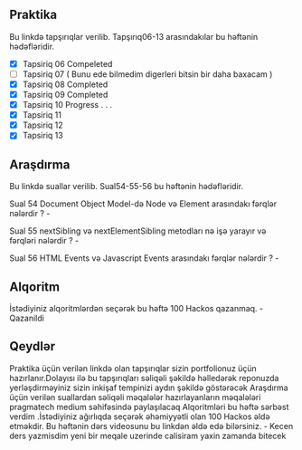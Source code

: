 ## Praktika
Bu linkdə tapşırıqlar verilib. Tapşırıq06-13 arasındakılar bu həftənin hədəfləridir.

- [x] Tapsiriq 06 Compeleted
- [ ] Tapsiriq 07 ( Bunu ede bilmedim digerleri bitsin bir daha baxacam )
- [x] Tapsiriq 08 Completed 
- [x] Tapsiriq 09 Completed
- [x] Tapsiriq 10 Progress . . .
- [x] Tapsiriq 11
- [x] Tapsiriq 12
- [x] Tapsiriq 13

## Araşdırma
Bu linkdə suallar verilib. Sual54-55-56 bu həftənin hədəfləridir.

Sual 54
Document Object Model-də Node və Element arasındakı fərqlər nələrdir ?
    - 

Sual 55
nextSibling və nextElementSibling metodları nə işə yarayır və fərqləri nələrdir ?
    - 
    
Sual 56
HTML Events və Javascript Events arasındakı fərqlər nələrdir ?
    - 

## Alqoritm
İstədiyiniz alqoritmlərdən seçərək bu həftə 100 Hackos qazanmaq.
    - Qazanildi

## Qeydlər
Praktika üçün verilən linkdə olan tapşırıqlar sizin portfolionuz üçün hazırlanır.Dolayısı ilə bu tapşırıqları səliqəli şəkildə həlledərək reponuzda yerləşdirməyiniz sizin inkişaf tempinizi aydın şəkildə göstərəcək
Araşdırma üçün verilən suallardan səliqəli məqalələr hazırlayanların məqalələri pragmatech medium səhifəsində paylaşılacaq
Alqoritmləri bu həftə sərbəst verdim .İstədiyiniz ağırlıqda seçərək əhəmiyyətli olan 100 Hackos əldə etməkdir.
Bu həftənin dərs videosunu bu linkdən əldə edə bilərsiniz.
    - Kecen ders yazmisdim yeni bir meqale uzerinde calisiram yaxin zamanda bitecek


